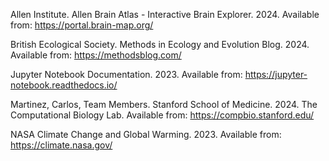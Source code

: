 Allen Institute. Allen Brain Atlas - Interactive Brain Explorer. 2024. Available from: https://portal.brain-map.org/

British Ecological Society. Methods in Ecology and Evolution Blog. 2024. Available from: https://methodsblog.com/

Jupyter Notebook Documentation. 2023. Available from: https://jupyter-notebook.readthedocs.io/

Martinez, Carlos, Team Members. Stanford School of Medicine. 2024. The Computational Biology Lab. Available from: https://compbio.stanford.edu/

NASA Climate Change and Global Warming. 2023. Available from: https://climate.nasa.gov/